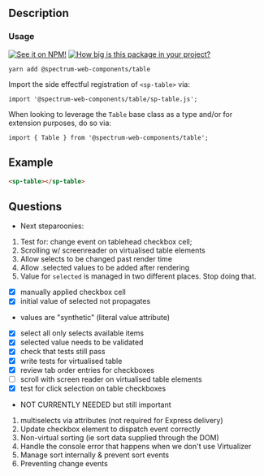 ## Description

### Usage

[![See it on NPM!](https://img.shields.io/npm/v/@spectrum-web-components/table?style=for-the-badge)](https://www.npmjs.com/package/@spectrum-web-components/table)
[![How big is this package in your project?](https://img.shields.io/bundlephobia/minzip/@spectrum-web-components/table?style=for-the-badge)](https://bundlephobia.com/result?p=@spectrum-web-components/table)

```
yarn add @spectrum-web-components/table
```

Import the side effectful registration of `<sp-table>` via:

```
import '@spectrum-web-components/table/sp-table.js';
```

When looking to leverage the `Table` base class as a type and/or for extension purposes, do so via:

```
import { Table } from '@spectrum-web-components/table';
```

## Example

```html
<sp-table></sp-table>
```

## Questions

-   Next steparoonies:

1. Test for: change event on tablehead checkbox cell;
2. Scrolling w/ screenreader on virtualised table elements
3. Allow selects to be changed past render time
4. Allow .selected values to be added after rendering
5. Value for `selected` is managed in two different places. Stop doing that.

-   [x] manually applied checkbox cell
-   [x] initial value of selected not propagates
-   values are "synthetic" (literal value attribute)
-   [x] select all only selects available items
-   [x] selected value needs to be validated
-   [x] check that tests still pass
-   [x] write tests for virtualised table
-   [x] review tab order entries for checkboxes
-   [ ] scroll with screen reader on virtualised table elements
-   [x] test for click selection on table checkboxes

-   NOT CURRENTLY NEEDED but still important

1. multiselects via attributes (not required for Express delivery)
2. Update checkbox element to dispatch event correctly
3. Non-virtual sorting (ie sort data supplied through the DOM)
4. Handle the console error that happens when we don't use Virtualizer
5. Manage sort internally & prevent sort events
6. Preventing change events
